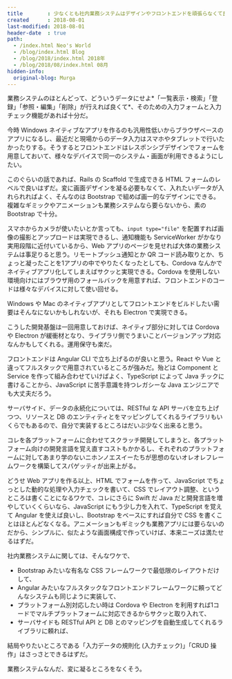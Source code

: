 ```yaml
---
title        : 少なくとも社内業務システムはデザインやフロントエンドを頑張らなくて良いと思う
created      : 2018-08-01
last-modified: 2018-08-01
header-date  : true
path:
  - /index.html Neo's World
  - /blog/index.html Blog
  - /blog/2018/index.html 2018年
  - /blog/2018/08/index.html 08月
hidden-info:
  original-blog: Murga
---
```


業務システムのほとんどって、どういうデータにせよ*「一覧表示・検索」「登録」「参照・編集」「削除」が行えれば良くて*、そのための入力フォームと入力チェック機能があれば十分だ。

今時 Windows ネイティブなアプリを作るのも汎用性低いからブラウザベースのアプリになるし、最近だと現場からのデータ入力はスマホやタブレットで行いたかったりする。そうするとフロントエンドはレスポンシブデザインでフォームを用意しておいて、様々なデバイスで同一のシステム・画面が利用できるようにしたい。

このぐらいの話であれば、Rails の Scaffold で生成できる HTML フォームのレベルで良いはずだ。変に画面デザインを凝る必要もなくて、入れたいデータが入れられればよく、そんなのは Bootstrap で組めば画一的なデザインにできる。複雑なギミックやアニメーションも業務システムなら要らないから、素の Bootstrap で十分。

スマホからカメラが使いたいとか言っても、`input type="file"` を配置すれば画像の撮影とアップロードは実現できるし、通知機能も ServiceWorker がかなり実用段階に近付いているから、Web アプリのページを見せれば大体の業務システムは事足りると思う。リモートプッシュ通知とか QR コード読み取りとか、ちょっと凝ったことを1アプリの中でやりたくなったとしても、Cordova なんかでネイティブアプリ化してしまえばサクッと実現できる。Cordova を使用しない環境向けにはブラウザ用のフォールバックを用意すれば、フロントエンドのコードは様々なデバイスに対して使い回せる。

Windows や Mac のネイティブアプリとしてフロントエンドをビルドしたい需要はそんなにないかもしれないが、それも Electron で実現できる。

こうした開発基盤は一回用意しておけば、ネイティブ部分に対しては Cordova や Electron が緩衝材となり、ライブラリ側でうまいことバージョンアップ対応なんかもしてくれる。運用保守も楽だ。

フロントエンドは Angular CLI で立ち上げるのが良いと思う。React や Vue と違ってフルスタックで用意されているところが強みだ。殆どは Component と Service を作って組み合わせていけばよく、TypeScript によって Java チックに書けることから、JavaScript に苦手意識を持つレガシーな Java エンジニアでも大丈夫だろう。

サーバサイド、データの永続化については、RESTful な API サーバを立ち上げつつ、リソースと DB のエンティティとをマッピングしてくれるライブラリもいくらでもあるので、自分で実装するところはだいぶ少なく出来ると思う。

コレを各プラットフォームに合わせてスクラッチ開発してしまうと、各プラットフォーム向けの開発言語を覚え直すコストもかかるし、それぞれのプラットフォームに対してあまり学のないニホンノエスイーたちが思想のないオレオレフレームワークを構築してスパゲッティが出来上がる。

どうせ Web アプリを作る以上、HTML でフォームを作って、JavaScript でちょっとした動的な処理や入力チェックを書いて、CSS でレイアウト調整、というところは書くことになるワケで、コレにさらに Swift だ Java だと開発言語を増やしていくくらいなら、JavaScript にもう少し力を入れて、TypeScript を覚えて Angular を使えば良いし、Bootstrap をベースにすれば自分で CSS を書くことはほとんどなくなる。アニメーションもギミックも業務アプリには要らないのだから、シンプルに、似たような画面構成で作っていけば、本来ニーズは満たせるはずだ。

社内業務システムに関しては、そんなワケで、

- Bootstrap みたいな有名な CSS フレームワークで最低限のレイアウトだけして、
- Angular みたいなフルスタックなフロントエンドフレームワークに頼ってどんなシステムも同じように実装して、
- プラットフォーム別対応したい時は Cordova や Electron を利用すれば1コードでマルチプラットフォームに対応できるからサクッと取り入れて、
- サーバサイドも RESTful API と DB とのマッピングを自動生成してくれるライブラリに頼れば、

結局やりたいところである「入力データの規則化 (入力チェック)」「CRUD 操作」はさっさとできるはずだ。

業務システムなんだ、変に凝るところをなくそう。
